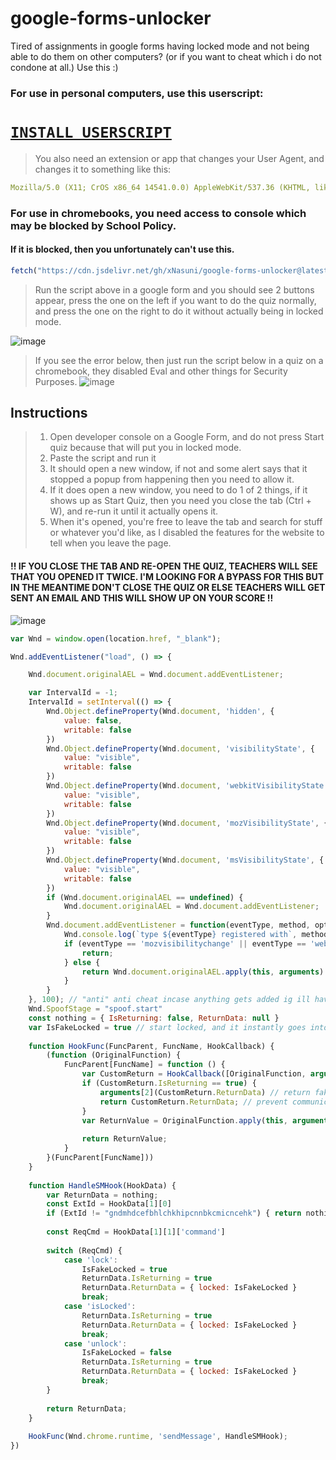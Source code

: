 # google-forms-unlocker
Tired of assignments in google forms having locked mode and not being able to do them on other computers? (or if you want to cheat which i do not condone at all.) Use this :)

### For use in personal computers, use this userscript:
# **[`INSTALL USERSCRIPT`](https://raw.githubusercontent.com/xNasuni/google-forms-unlocker/main/script.userscript.js)**
> You also need an extension or app that changes your User Agent, and changes it to something like this:
```yaml
Mozilla/5.0 (X11; CrOS x86_64 14541.0.0) AppleWebKit/537.36 (KHTML, like Gecko) Chrome/118.0.0.0 Safari/537.36
```

### For use in chromebooks, you need access to console which may be blocked by School Policy.
#### If it is blocked, then you unfortunately can't use this.
```js
fetch("https://cdn.jsdelivr.net/gh/xNasuni/google-forms-unlocker@latest/script.userscript.js").then(s => s.text()).then(s => eval(s))
```
> Run the script above in a google form and you should see 2 buttons appear, press the one on the left if you want to do the quiz normally, and press the one on the right to do it without actually being in locked mode.

![image](https://github.com/xNasuni/google-forms-unlocker/assets/62818119/c2e23518-76e1-439b-bcee-c3ae570f24b3)

> If you see the error below, then just run the script below in a quiz on a chromebook, they disabled Eval and other things for Security Purposes.
![image](https://github.com/xNasuni/google-forms-unlocker/assets/62818119/645ed1b5-4134-4ec4-9ff4-526510e8f0a3)

## Instructions
> 1. Open developer console on a Google Form, and do not press Start quiz because that will put you in locked mode.
> 2. Paste the script and run it
> 3. It should open a new window, if not and some alert says that it stopped a popup from happening then you need to allow it.
> 4. If it does open a new window, you need to do 1 of 2 things, if it shows up as Start Quiz, then you need you close the tab (Ctrl + W), and re-run it until it actually opens it.
> 5. When it's opened, you're free to leave the tab and search for stuff or whatever you'd like, as I disabled the features for the website to tell when you leave the page.

#### !! IF YOU CLOSE THE TAB AND RE-OPEN THE QUIZ, TEACHERS WILL SEE THAT YOU OPENED IT TWICE. I'M LOOKING FOR A BYPASS FOR THIS BUT IN THE MEANTIME DON'T CLOSE THE QUIZ OR ELSE TEACHERS WILL GET SENT AN EMAIL AND THIS WILL SHOW UP ON YOUR SCORE !!
![image](https://github.com/xNasuni/google-forms-unlocker/assets/62818119/27ffb1ac-a3ef-4cfb-8306-c06d03d2b1a5)


```js
var Wnd = window.open(location.href, "_blank");

Wnd.addEventListener("load", () => {

    Wnd.document.originalAEL = Wnd.document.addEventListener;

    var IntervalId = -1;
    IntervalId = setInterval(() => {
        Wnd.Object.defineProperty(Wnd.document, 'hidden', {
            value: false,
            writable: false
        })
        Wnd.Object.defineProperty(Wnd.document, 'visibilityState', {
            value: "visible",
            writable: false
        })
        Wnd.Object.defineProperty(Wnd.document, 'webkitVisibilityState', {
            value: "visible",
            writable: false
        })
        Wnd.Object.defineProperty(Wnd.document, 'mozVisibilityState', {
            value: "visible",
            writable: false
        })
        Wnd.Object.defineProperty(Wnd.document, 'msVisibilityState', {
            value: "visible",
            writable: false
        })
        if (Wnd.document.originalAEL == undefined) {
            Wnd.document.originalAEL = Wnd.document.addEventListener;
        }
        Wnd.document.addEventListener = function(eventType, method, options) {
            Wnd.console.log(`type ${eventType} registered with`, method)
            if (eventType == 'mozvisibilitychange' || eventType == 'webkitvisibilitychange' || eventType == 'msvisibilitychange' || eventType == 'visibilitychange') {
                return;
            } else {
                return Wnd.document.originalAEL.apply(this, arguments)
            }
        }
    }, 100); // "anti" anti cheat incase anything gets added ig ill have to hide all these public vars
    Wnd.SpoofStage = "spoof.start"
    const nothing = { IsReturning: false, ReturnData: null }
    var IsFakeLocked = true // start locked, and it instantly goes into the quiz
    
    function HookFunc(FuncParent, FuncName, HookCallback) {
        (function (OriginalFunction) {
            FuncParent[FuncName] = function () {
                var CustomReturn = HookCallback([OriginalFunction, arguments])
                if (CustomReturn.IsReturning == true) {
                    arguments[2](CustomReturn.ReturnData) // return fake data with fake locked mode variable
                    return CustomReturn.ReturnData; // prevent communication with locker-ext
                }
                var ReturnValue = OriginalFunction.apply(this, arguments)
    
                return ReturnValue;
            }
        }(FuncParent[FuncName]))
    }
    
    function HandleSMHook(HookData) {
        var ReturnData = nothing;
        const ExtId = HookData[1][0]
        if (ExtId != "gndmhdcefbhlchkhipcnnbkcmicncehk") { return nothing; }
    
        const ReqCmd = HookData[1][1]['command']
    
        switch (ReqCmd) {
            case 'lock':
                IsFakeLocked = true
                ReturnData.IsReturning = true
                ReturnData.ReturnData = { locked: IsFakeLocked }
                break;
            case 'isLocked':
                ReturnData.IsReturning = true
                ReturnData.ReturnData = { locked: IsFakeLocked }
                break;
            case 'unlock':
                IsFakeLocked = false
                ReturnData.IsReturning = true
                ReturnData.ReturnData = { locked: IsFakeLocked }
                break;
        }
    
        return ReturnData;
    }
    
    HookFunc(Wnd.chrome.runtime, 'sendMessage', HandleSMHook);
})
```
